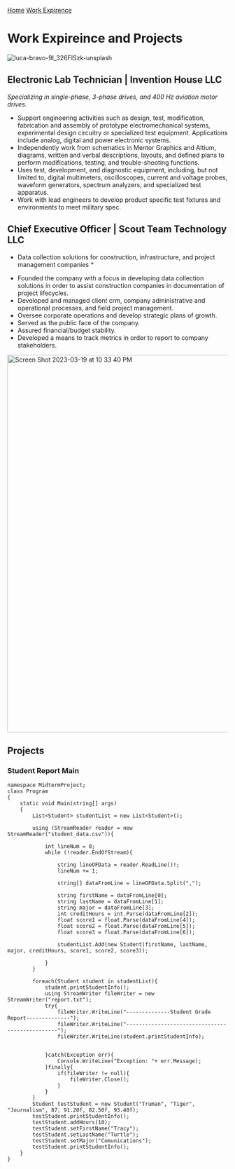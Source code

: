 [Home](https://github.com/JZWhite3/IT100_Midterm/blob/main/README.md)
[Work Expirence](https://github.com/JZWhite3/IT100_Midterm/blob/main/WorkExperience.md)
# Work Expireince and Projects
![luca-bravo-9l_326FISzk-unsplash](https://user-images.githubusercontent.com/123113593/226236986-5a69762c-d723-4dfb-bd89-cd81a53a1009.jpg)

## Electronic Lab Technician | Invention House LLC 
*Specializing in single-phase, 3-phase drives, and 400 Hz aviation motor drives.*      
- Support engineering activities such as design, test, modification, fabrication and assembly of prototype electromechanical systems, experimental design circuitry or specialized test equipment. Applications include analog, digital and power electronic systems.
- Independently work from schematics in Mentor Graphics and Altium, diagrams, written and verbal descriptions, layouts, and defined plans to perform modifications, testing, and trouble-shooting functions.
- Uses test, development, and diagnostic equipment, including, but not limited to, digital multimeters, oscilloscopes, current and voltage probes, waveform generators, spectrum analyzers, and specialized test apparatus.
- Work with lead engineers to develop product specific test fixtures and environments to meet military spec.

## Chief Executive Officer | Scout Team Technology LLC 
* Data collection solutions for construction, infrastructure, and project management companies *
- Founded the company with a focus in developing data collection solutions in order to assist construction companies in documentation of project lifecycles.
- Developed and managed client crm, company administrative and operational processes, and field project management.
- Oversee corporate operations and develop strategic plans of growth.
- Served as the public face of the company.
- Assured financial/budget stability.
- Developed a means to track metrics in order to report to company stakeholders.

<img width="862" alt="Screen Shot 2023-03-19 at 10 33 40 PM" src="https://user-images.githubusercontent.com/123113593/226240508-ee68f032-6f12-4f85-bf70-f1d23dc46c97.png">

## Projects 
### Student Report Main
```
namespace MidtermProject;
class Program
{
    static void Main(string[] args)
    {
        List<Student> studentList = new List<Student>();

        using (StreamReader reader = new StreamReader("student_data.csv")){
                
            int lineNum = 0;
            while (!reader.EndOfStream){

                string lineOFData = reader.ReadLine()!;
                lineNum += 1;

                string[] dataFromLine = lineOFData.Split(",");

                string firstName = dataFromLine[0];
                string lastName = dataFromLine[1];
                string major = dataFromLine[3];
                int creditHours = int.Parse(dataFromLine[2]);
                float score1 = float.Parse(dataFromLine[4]);
                float score2 = float.Parse(dataFromLine[5]);
                float score3 = float.Parse(dataFromLine[6]);
                    
                studentList.Add(new Student(firstName, lastName, major, creditHours, score1, score2, score3));
                    
            }
        }

        foreach(Student student in studentList){
            student.printStudentInfo();
            using StreamWriter fileWriter = new StreamWriter("report.txt");
            try{
                fileWriter.WriteLine("--------------Student Grade Report--------------");
                fileWriter.WriteLine("------------------------------------------------");
                fileWriter.WriteLine(student.printStudentInfo);
            
  
            }catch(Exception err){
                Console.WriteLine("Exception: "+ err.Message);
            }finally{
                if(fileWriter != null){
                    fileWriter.Close();
                }
            }
        }      
        Student testStudent = new Student("Truman", "Tiger", "Journalism", 87, 91.20f, 82.50f, 93.40f);
        testStudent.printStudentInfo();
        testStudent.addHours(10);
        testStudent.setFirstName("Tracy");
        testStudent.setLastName("Turtle");
        testStudent.setMajor("Comunications");
        testStudent.printStudentInfo();
    }
}
```
